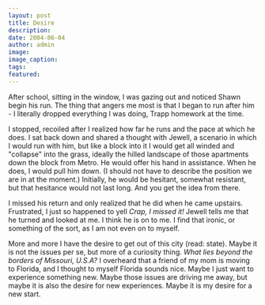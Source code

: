 ```yaml
---
layout: post
title: Desire
description:
date: 2004-06-04
author: admin
image:
image_caption:
tags:
featured:
---
```


After school, sitting in the window, I was gazing out and noticed Shawn begin his run. The thing that angers me most is that I began to run after him - I literally dropped everything I was doing, Trapp homework at the time.

I stopped, recoiled after I realized how far he runs and the pace at which he does. I sat back down and shared a thought with Jewell, a scenario in which I would run with him, but like a block into it I would get all winded and "collapse" into the grass, ideally the hilled landscape of those apartments down the block from Metro. He would offer his hand in assistance. When he does, I would pull him down. (I should not have to describe the position we are in at the moment.) Initially, he would be hesitant, somewhat resistant, but that hesitance would not last long. And you get the idea from there.

I missed his return and only realized that he did when he came upstairs. Frustrated, I just so happened to yell *Crap, I missed it!* Jewell tells me that he turned and looked at me. I think he is on to me. I find that ironic, or something of the sort, as I am not even on to myself.

More and more I have the desire to get out of this city (read: state). Maybe it is not the issues per se, but more of a curiosity thing. *What lies beyond the borders of Missouri, U.S.A?* I overheard that a friend of my mom is moving to Florida, and I thought to myself Florida sounds nice. Maybe I just want to experience something new. Maybe those issues are driving me away, but maybe it is also the desire for new experiences. Maybe it is my desire for a new start.
